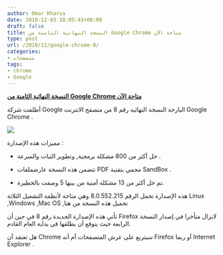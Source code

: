 ```yaml
---
author: Omar Kharsa
date: 2010-12-03 18:05:43+00:00
draft: false
title: النسخة النهائية الثامنة من Google Chrome متاحة الآن
type: post
url: /2010/12/google-chrome-8/
categories:
- متصفحات
tags:
- chrome
- Google
---
```


**[النسخة النهائية الثامنة من Google Chrome متاحة الآن]( http://www.it-scoop.com/2010/12/google-chrome-8/)**




أطلقت شركة Google البارحة النسخة النهائية رقم 8 من متصفح الانترنت Google Chrome .


[![](http://www.it-scoop.com/wp-content/uploads/2010/12/chrome.jpg)
]( http://www.it-scoop.com/2010/12/google-chrome-8/)


مميزات هذه الإصدارة :




* حل أكثر من 800 مشكلة برمجية, وتطوير الثبات والسرعة .




* تتضمن هذه النسخة عارضملفات PDF محمي بتقنية SandBox .




* تم حل أكثر من 13 مشكلة أمنية من بينها 5 وصفت بالخطيرة.




هذه الإصدارة تحمل الرقم 8.0.552.215 وهي متاحة لأنظمة التشغيل الثلاثة Linux ,Windows ,Mac OS ,تحميل هذه النسخة من هنا




تأتي هذه الإصدارة الجديدة رقم 8 في حين أن Firefox لايزال متأخرا في إصدار النسخة الرابعة حيث يتوقع أن يطلقها في بداية العام القادم.







هل تعتقد أن Chrome سيتربع على عرش المتصفحات أم أنه Firefox أو ربما Internet Explorer .



